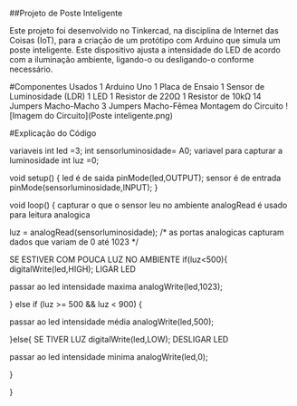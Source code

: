 
##Projeto de Poste Inteligente

Este projeto foi desenvolvido no Tinkercad, na disciplina de Internet das Coisas (IoT), para a criação de
um protótipo com Arduino que simula um poste inteligente. Este dispositivo ajusta a intensidade do LED de
acordo com a iluminação ambiente, ligando-o ou desligando-o conforme necessário.

#Componentes Usados
1 Arduino Uno
1 Placa de Ensaio
1 Sensor de Luminosidade (LDR)
1 LED
1 Resistor de 220Ω
1 Resistor de 10kΩ
14 Jumpers Macho-Macho
3 Jumpers Macho-Fêmea
Montagem do Circuito
![Imagem do Circuito](Poste inteligente.png)

#Explicação do Código



variaveis
int led =3;
int sensorluminosidade= A0;
 variavel para capturar a luminosidade
int luz =0; 

void setup()
{
   led é de saida
  pinMode(led,OUTPUT);
   sensor é de entrada
  pinMode(sensorluminosidade,INPUT);
}

void loop()
{
  capturar o que o sensor leu no ambiente
  analogRead é usado para leitura analogica
  
  luz = analogRead(sensorluminosidade);
  /* as portas analogicas capturam dados que variam
   de 0 até 1023 */
  
  SE ESTIVER COM POUCA LUZ NO AMBIENTE
  if(luz<500){
   digitalWrite(led,HIGH); LIGAR LED
    
  passar ao led intensidade maxima
  analogWrite(led,1023); 
    
   } else if (luz >= 500 && luz < 900) {
  
  
   passar ao led intensidade média
    analogWrite(led,500); 
    
  }else{  SE TIVER LUZ
   digitalWrite(led,LOW); DESLIGAR LED
  
   passar ao led intensidade minima
   analogWrite(led,0);
  
  }
  
}
